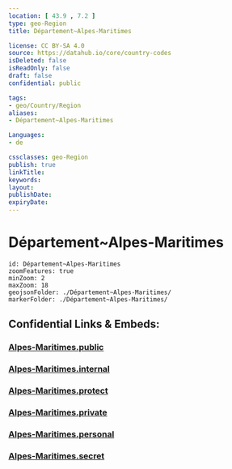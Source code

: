 ```yaml
---
location: [ 43.9 , 7.2 ] 
type: geo-Region
title: Département~Alpes-Maritimes

license: CC BY-SA 4.0
source: https://datahub.io/core/country-codes
isDeleted: false
isReadOnly: false
draft: false
confidential: public

tags:
- geo/Country/Region
aliases:
- Département~Alpes-Maritimes

Languages:
- de

cssclasses: geo-Region
publish: true
linkTitle: 
keywords: 
layout: 
publishDate: 
expiryDate: 
---
```


# Département~Alpes-Maritimes

```leaflet
id: Département~Alpes-Maritimes
zoomFeatures: true 
minZoom: 2 
maxZoom: 18
geojsonFolder: ./Département~Alpes-Maritimes/
markerFolder: ./Département~Alpes-Maritimes/
```


## Confidential Links & Embeds: 

### [Alpes-Maritimes.public](/_public/\Earth\Continent\Europe\Europe~West\France\regions~France\Provence-Alpes-Côte_d'Azur\departments~ProvenceAlpes-Maritimes.public.md) 

### [Alpes-Maritimes.internal](/_internal/\Earth\Continent\Europe\Europe~West\France\regions~France\Provence-Alpes-Côte_d'Azur\departments~ProvenceAlpes-Maritimes.internal.md) 

### [Alpes-Maritimes.protect](/_protect/\Earth\Continent\Europe\Europe~West\France\regions~France\Provence-Alpes-Côte_d'Azur\departments~ProvenceAlpes-Maritimes.protect.md) 

### [Alpes-Maritimes.private](/_private/\Earth\Continent\Europe\Europe~West\France\regions~France\Provence-Alpes-Côte_d'Azur\departments~ProvenceAlpes-Maritimes.private.md) 

### [Alpes-Maritimes.personal](/_personal/\Earth\Continent\Europe\Europe~West\France\regions~France\Provence-Alpes-Côte_d'Azur\departments~ProvenceAlpes-Maritimes.personal.md) 

### [Alpes-Maritimes.secret](/_secret/\Earth\Continent\Europe\Europe~West\France\regions~France\Provence-Alpes-Côte_d'Azur\departments~ProvenceAlpes-Maritimes.secret.md)

